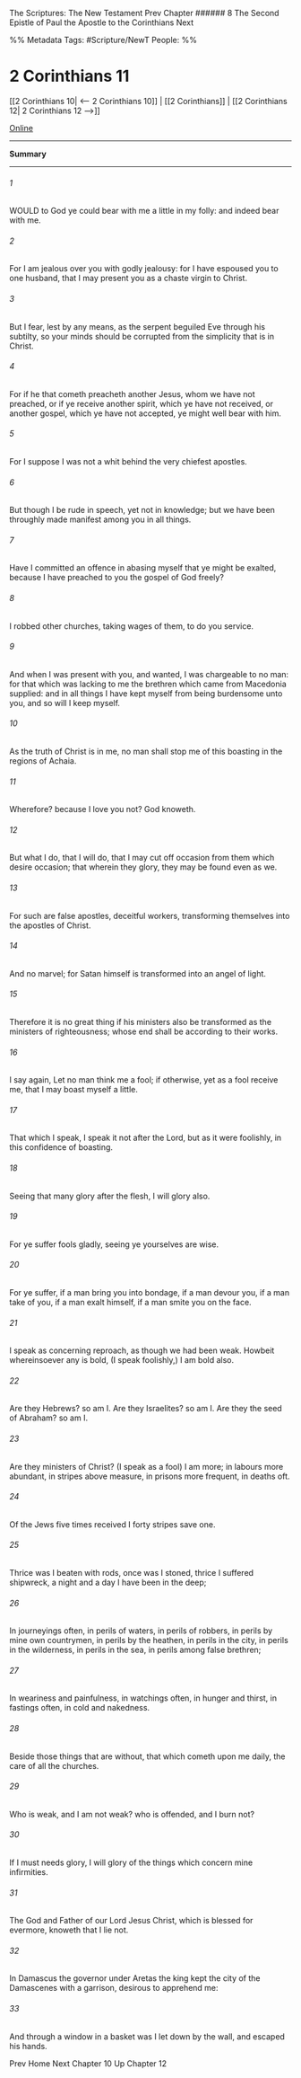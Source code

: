 The Scriptures: The New Testament
Prev
Chapter ###### 8
The Second Epistle of Paul the Apostle to the Corinthians
Next

%% Metadata
Tags: #Scripture/NewT
People: 
%%
# 2 Corinthians 11
[[2 Corinthians 10| <-- 2 Corinthians 10]] | [[2 Corinthians]] | [[2 Corinthians 12| 2 Corinthians 12 -->]]

[Online](https://churchofjesuschrist.org/study/scriptures/nt/2-cor/11?lang=eng)

---
__Summary__



---
###### 1
WOULD to God ye could bear with me a little in my folly: and indeed bear with me.
###### 2
For I am jealous over you with godly jealousy: for I have espoused you to one husband, that I may present you as a chaste virgin to Christ.
###### 3
But I fear, lest by any means, as the serpent beguiled Eve through his subtilty, so your minds should be corrupted from the simplicity that is in Christ.
###### 4
For if he that cometh preacheth another Jesus, whom we have not preached, or if ye receive another spirit, which ye have not received, or another gospel, which ye have not accepted, ye might well bear with him.
###### 5
For I suppose I was not a whit behind the very chiefest apostles.
###### 6
But though I be rude in speech, yet not in knowledge; but we have been throughly made manifest among you in all things.
###### 7
Have I committed an offence in abasing myself that ye might be exalted, because I have preached to you the gospel of God freely?
###### 8
I robbed other churches, taking wages of them, to do you service.
###### 9
And when I was present with you, and wanted, I was chargeable to no man: for that which was lacking to me the brethren which came from Macedonia supplied: and in all things I have kept myself from being burdensome unto you, and so will I keep myself.
###### 10
As the truth of Christ is in me, no man shall stop me of this boasting in the regions of Achaia.
###### 11
Wherefore? because I love you not? God knoweth.
###### 12
But what I do, that I will do, that I may cut off occasion from them which desire occasion; that wherein they glory, they may be found even as we.
###### 13
For such are false apostles, deceitful workers, transforming themselves into the apostles of Christ.
###### 14
And no marvel; for Satan himself is transformed into an angel of light.
###### 15
Therefore it is no great thing if his ministers also be transformed as the ministers of righteousness; whose end shall be according to their works.
###### 16
I say again, Let no man think me a fool; if otherwise, yet as a fool receive me, that I may boast myself a little.
###### 17
That which I speak, I speak it not after the Lord, but as it were foolishly, in this confidence of boasting.
###### 18
Seeing that many glory after the flesh, I will glory also.
###### 19
For ye suffer fools gladly, seeing ye yourselves are wise.
###### 20
For ye suffer, if a man bring you into bondage, if a man devour you, if a man take of you, if a man exalt himself, if a man smite you on the face.
###### 21
I speak as concerning reproach, as though we had been weak. Howbeit whereinsoever any is bold, (I speak foolishly,) I am bold also.
###### 22
Are they Hebrews? so am I. Are they Israelites? so am I. Are they the seed of Abraham? so am I.
###### 23
Are they ministers of Christ? (I speak as a fool) I am more; in labours more abundant, in stripes above measure, in prisons more frequent, in deaths oft.
###### 24
Of the Jews five times received I forty stripes save one.
###### 25
Thrice was I beaten with rods, once was I stoned, thrice I suffered shipwreck, a night and a day I have been in the deep;
###### 26
In journeyings often, in perils of waters, in perils of robbers, in perils by mine own countrymen, in perils by the heathen, in perils in the city, in perils in the wilderness, in perils in the sea, in perils among false brethren;
###### 27
In weariness and painfulness, in watchings often, in hunger and thirst, in fastings often, in cold and nakedness.
###### 28
Beside those things that are without, that which cometh upon me daily, the care of all the churches.
###### 29
Who is weak, and I am not weak? who is offended, and I burn not?
###### 30
If I must needs glory, I will glory of the things which concern mine infirmities.
###### 31
The God and Father of our Lord Jesus Christ, which is blessed for evermore, knoweth that I lie not.
###### 32
In Damascus the governor under Aretas the king kept the city of the Damascenes with a garrison, desirous to apprehend me:
###### 33
And through a window in a basket was I let down by the wall, and escaped his hands.

Prev
Home
Next
Chapter 10
Up
Chapter 12



